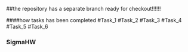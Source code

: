 ##the repository has a separate branch ready for checkout!!!!!!

####how tasks has been completed
    #Task_1
        #Task_2
            #Task_3
                #Task_4
                    #Task_5
                        #Task_6

### SigmaHW
